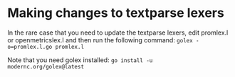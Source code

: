 # Making changes to textparse lexers
In the rare case that you need to update the textparse lexers, edit promlex.l or openmetricslex.l and then run the following command: 
`golex -o=promlex.l.go promlex.l`

Note that you need golex installed: 
`go install -u modernc.org/golex@latest`